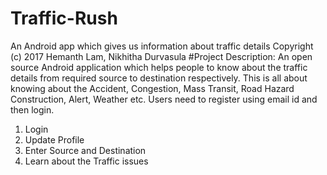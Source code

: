 # Traffic-Rush
An Android app which gives us information about traffic details 
Copyright (c) 2017 Hemanth Lam, Nikhitha Durvasula
#Project Description: An open source Android application which helps people to know about the traffic details from required source to destination respectively. This is all about knowing about the Accident, Congestion, Mass Transit, Road Hazard Construction, Alert, Weather etc. Users need to register using email id and then login.
1. Login
2. Update Profile
3. Enter Source and Destination
4. Learn about the Traffic issues
